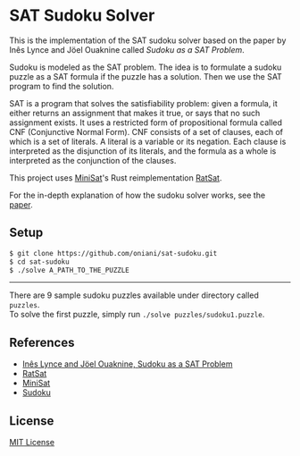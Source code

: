 # SAT Sudoku Solver

This is the implementation of the SAT sudoku solver based on the paper by Inês
Lynce and Jöel Ouaknine called _Sudoku as a SAT Problem_.

Sudoku is modeled as the SAT problem. The idea is to formulate a sudoku puzzle
as a SAT formula if the puzzle has a solution. Then we use the SAT program to
find the solution.

SAT is a program that solves the satisfiability problem: given a formula, it
either returns an assignment that makes it true, or says that no such
assignment exists. It uses a restricted form of propositional formula called
CNF (Conjunctive Normal Form). CNF consists of a set of clauses, each of which
is a set of literals. A literal is a variable or its negation. Each clause is
interpreted as the disjunction of its literals, and the formula as a whole is
interpreted as the conjunction of the clauses.

This project uses [MiniSat](http://minisat.se/)'s Rust reimplementation
[RatSat](https://github.com/qnighy/ratsat).

For the in-depth explanation of how the sudoku solver works, see the
[paper](paper.pdf).

## Setup

```sh
$ git clone https://github.com/oniani/sat-sudoku.git
$ cd sat-sudoku
$ ./solve A_PATH_TO_THE_PUZZLE
```

---

There are 9 sample sudoku puzzles available under directory called `puzzles`.  
To solve the first puzzle, simply run `./solve puzzles/sudoku1.puzzle`.

## References

- [Inês Lynce and Jöel Ouaknine, Sudoku as a SAT Problem](paper.pdf)
- [RatSat](https://github.com/qnighy/ratsat)
- [MiniSat](http://minisat.se/)
- [Sudoku](https://en.wikipedia.org/wiki/Sudoku)

## License

[MIT License](LICENSE)
